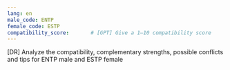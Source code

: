 ```yaml
---
lang: en
male_code: ENTP
female_code: ESTP
compatibility_score:       # [GPT] Give a 1–10 compatibility score
---
```


[DR] Analyze the compatibility, complementary strengths, possible conflicts and tips for ENTP male and ESTP female

